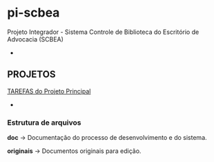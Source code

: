 # pi-scbea

Projeto Integrador - Sistema Controle de Biblioteca do Escritório de Advocacia (SCBEA)

- 

## PROJETOS
[TAREFAS do Projeto Principal](https://github.com/Viniciusalopes/pi-scbea/projects/1)

-

### Estrutura de arquivos

__doc__ -> Documentação do processo de desenvolvimento e do sistema.

__originais__ -> Documentos originais para edição.
